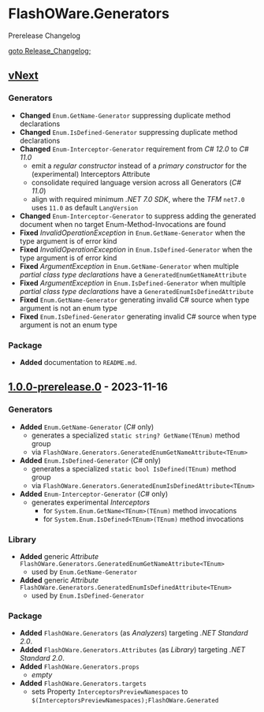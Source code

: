 # FlashOWare.Generators
Prerelease Changelog

[goto Release_Changelog;](./CHANGELOG.md)

## [vNext]
### Generators
- **Changed** `Enum.GetName-Generator` suppressing duplicate method declarations
- **Changed** `Enum.IsDefined-Generator` suppressing duplicate method declarations
- **Changed** `Enum-Interceptor-Generator` requirement from _C# 12.0_ to _C# 11.0_
  - emit a _regular constructor_ instead of a _primary constructor_ for the (experimental) Interceptors Attribute
  - consolidate required language version across all Generators (_C# 11.0_)
  - align with required minimum _.NET 7.0 SDK_, where the _TFM_ `net7.0` uses `11.0` as default `LangVersion`
- **Changed** `Enum-Interceptor-Generator` to suppress adding the generated document when no target Enum-Method-Invocations are found
- **Fixed** _InvalidOperationException_ in `Enum.GetName-Generator` when the type argument is of error kind
- **Fixed** _InvalidOperationException_ in `Enum.IsDefined-Generator` when the type argument is of error kind
- **Fixed** _ArgumentException_ in `Enum.GetName-Generator` when multiple _partial class type declarations_ have a `GeneratedEnumGetNameAttribute`
- **Fixed** _ArgumentException_ in `Enum.IsDefined-Generator` when multiple _partial class type declarations_ have a `GeneratedEnumIsDefinedAttribute`
- **Fixed** `Enum.GetName-Generator` generating invalid C# source when type argument is not an enum type
- **Fixed** `Enum.IsDefined-Generator` generating invalid C# source when type argument is not an enum type

### Package
- **Added** documentation to `README.md`.

## [1.0.0-prerelease.0] - 2023-11-16
### Generators
- **Added** `Enum.GetName-Generator` (_C#_ only)
  - generates a specialized `static string? GetName(TEnum)` method group
  - via `FlashOWare.Generators.GeneratedEnumGetNameAttribute<TEnum>`
- **Added** `Enum.IsDefined-Generator` (_C#_ only)
  - generates a specialized `static bool IsDefined(TEnum)` method group
  - via `FlashOWare.Generators.GeneratedEnumIsDefinedAttribute<TEnum>`
- **Added** `Enum-Interceptor-Generator` (_C#_ only)
  - generates experimental _Interceptors_
    - for `System.Enum.GetName<TEnum>(TEnum)` method invocations
    - for `System.Enum.IsDefined<TEnum>(TEnum)` method invocations

### Library
- **Added** generic _Attribute_ `FlashOWare.Generators.GeneratedEnumGetNameAttribute<TEnum>`
  - used by `Enum.GetName-Generator`
- **Added** generic _Attribute_ `FlashOWare.Generators.GeneratedEnumIsDefinedAttribute<TEnum>`
  - used by `Enum.IsDefined-Generator`

### Package
- **Added** `FlashOWare.Generators` (as _Analyzers_) targeting _.NET Standard 2.0_.
- **Added** `FlashOWare.Generators.Attributes` (as _Library_) targeting _.NET Standard 2.0_.
- **Added** `FlashOWare.Generators.props`
  - _empty_
- **Added** `FlashOWare.Generators.targets`
  - sets Property `InterceptorsPreviewNamespaces` to `$(InterceptorsPreviewNamespaces);FlashOWare.Generated`

[vnext]: https://github.com/FlashOWare/FlashOWare.Generators/compare/v1.0.0-prerelease.0...HEAD
[1.0.0-prerelease.0]: https://github.com/FlashOWare/FlashOWare.Generators/releases/tag/v1.0.0-prerelease.0
